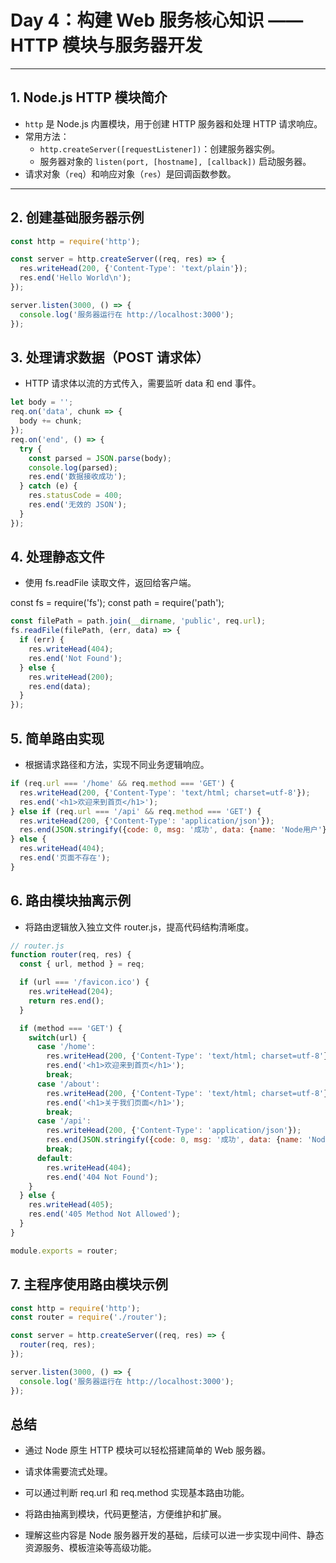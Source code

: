# Day 4：构建 Web 服务核心知识 —— HTTP 模块与服务器开发

---

## 1. Node.js HTTP 模块简介

- `http` 是 Node.js 内置模块，用于创建 HTTP 服务器和处理 HTTP 请求响应。
- 常用方法：
  - `http.createServer([requestListener])`：创建服务器实例。
  - 服务器对象的 `listen(port, [hostname], [callback])` 启动服务器。
- 请求对象（`req`）和响应对象（`res`）是回调函数参数。

---

## 2. 创建基础服务器示例

```js
const http = require('http');

const server = http.createServer((req, res) => {
  res.writeHead(200, {'Content-Type': 'text/plain'});
  res.end('Hello World\n');
});

server.listen(3000, () => {
  console.log('服务器运行在 http://localhost:3000');
});
```

## 3. 处理请求数据（POST 请求体）
- HTTP 请求体以流的方式传入，需要监听 data 和 end 事件。
```js
let body = '';
req.on('data', chunk => {
  body += chunk;
});
req.on('end', () => {
  try {
    const parsed = JSON.parse(body);
    console.log(parsed);
    res.end('数据接收成功');
  } catch (e) {
    res.statusCode = 400;
    res.end('无效的 JSON');
  }
});
```

## 4. 处理静态文件
- 使用 fs.readFile 读取文件，返回给客户端。

const fs = require('fs');
const path = require('path');
```js
const filePath = path.join(__dirname, 'public', req.url);
fs.readFile(filePath, (err, data) => {
  if (err) {
    res.writeHead(404);
    res.end('Not Found');
  } else {
    res.writeHead(200);
    res.end(data);
  }
});
```

## 5. 简单路由实现
- 根据请求路径和方法，实现不同业务逻辑响应。
```js
if (req.url === '/home' && req.method === 'GET') {
  res.writeHead(200, {'Content-Type': 'text/html; charset=utf-8'});
  res.end('<h1>欢迎来到首页</h1>');
} else if (req.url === '/api' && req.method === 'GET') {
  res.writeHead(200, {'Content-Type': 'application/json'});
  res.end(JSON.stringify({code: 0, msg: '成功', data: {name: 'Node用户'}}));
} else {
  res.writeHead(404);
  res.end('页面不存在');
}
```

## 6. 路由模块抽离示例
- 将路由逻辑放入独立文件 router.js，提高代码结构清晰度。
```js
// router.js
function router(req, res) {
  const { url, method } = req;

  if (url === '/favicon.ico') {
    res.writeHead(204);
    return res.end();
  }

  if (method === 'GET') {
    switch(url) {
      case '/home':
        res.writeHead(200, {'Content-Type': 'text/html; charset=utf-8'});
        res.end('<h1>欢迎来到首页</h1>');
        break;
      case '/about':
        res.writeHead(200, {'Content-Type': 'text/html; charset=utf-8'});
        res.end('<h1>关于我们页面</h1>');
        break;
      case '/api':
        res.writeHead(200, {'Content-Type': 'application/json'});
        res.end(JSON.stringify({code: 0, msg: '成功', data: {name: 'Node 学习者'}}));
        break;
      default:
        res.writeHead(404);
        res.end('404 Not Found');
    }
  } else {
    res.writeHead(405);
    res.end('405 Method Not Allowed');
  }
}

module.exports = router;
```

## 7. 主程序使用路由模块示例

```js
const http = require('http');
const router = require('./router');

const server = http.createServer((req, res) => {
  router(req, res);
});

server.listen(3000, () => {
  console.log('服务器运行在 http://localhost:3000');
});
```

## 总结
- 通过 Node 原生 HTTP 模块可以轻松搭建简单的 Web 服务器。

- 请求体需要流式处理。

- 可以通过判断 req.url 和 req.method 实现基本路由功能。

- 将路由抽离到模块，代码更整洁，方便维护和扩展。

- 理解这些内容是 Node 服务器开发的基础，后续可以进一步实现中间件、静态资源服务、模板渲染等高级功能。



